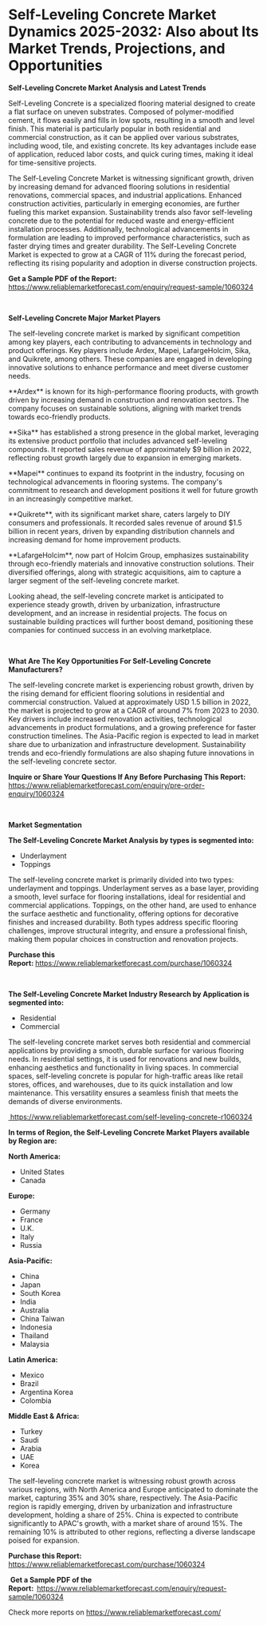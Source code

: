 <p><h1>Self-Leveling Concrete Market Dynamics 2025-2032: Also about Its Market Trends, Projections, and Opportunities</h1></p><p><strong>Self-Leveling Concrete Market Analysis and Latest Trends</strong></p>
<p><p>Self-Leveling Concrete is a specialized flooring material designed to create a flat surface on uneven substrates. Composed of polymer-modified cement, it flows easily and fills in low spots, resulting in a smooth and level finish. This material is particularly popular in both residential and commercial construction, as it can be applied over various substrates, including wood, tile, and existing concrete. Its key advantages include ease of application, reduced labor costs, and quick curing times, making it ideal for time-sensitive projects.</p><p>The Self-Leveling Concrete Market is witnessing significant growth, driven by increasing demand for advanced flooring solutions in residential renovations, commercial spaces, and industrial applications. Enhanced construction activities, particularly in emerging economies, are further fueling this market expansion. Sustainability trends also favor self-leveling concrete due to the potential for reduced waste and energy-efficient installation processes. Additionally, technological advancements in formulation are leading to improved performance characteristics, such as faster drying times and greater durability. The Self-Leveling Concrete Market is expected to grow at a CAGR of 11% during the forecast period, reflecting its rising popularity and adoption in diverse construction projects.</p></p>
<p><strong>Get a Sample PDF of the Report:&nbsp;</strong> <a href="https://www.reliablemarketforecast.com/enquiry/request-sample/1060324?utm_campaign=3321&utm_medium=2&utm_source=Github&utm_content=ia&utm_term=22032025&utm_id=self-leveling-concrete">https://www.reliablemarketforecast.com/enquiry/request-sample/1060324</a></p>
<p>&nbsp;</p>
<p><strong>Self-Leveling Concrete Major Market Players</strong></p>
<p><p>The self-leveling concrete market is marked by significant competition among key players, each contributing to advancements in technology and product offerings. Key players include Ardex, Mapei, LafargeHolcim, Sika, and Quikrete, among others. These companies are engaged in developing innovative solutions to enhance performance and meet diverse customer needs.</p><p>**Ardex** is known for its high-performance flooring products, with growth driven by increasing demand in construction and renovation sectors. The company focuses on sustainable solutions, aligning with market trends towards eco-friendly products.</p><p>**Sika** has established a strong presence in the global market, leveraging its extensive product portfolio that includes advanced self-leveling compounds. It reported sales revenue of approximately $9 billion in 2022, reflecting robust growth largely due to expansion in emerging markets.</p><p>**Mapei** continues to expand its footprint in the industry, focusing on technological advancements in flooring systems. The company's commitment to research and development positions it well for future growth in an increasingly competitive market.</p><p>**Quikrete**, with its significant market share, caters largely to DIY consumers and professionals. It recorded sales revenue of around $1.5 billion in recent years, driven by expanding distribution channels and increasing demand for home improvement products.</p><p>**LafargeHolcim**, now part of Holcim Group, emphasizes sustainability through eco-friendly materials and innovative construction solutions. Their diversified offerings, along with strategic acquisitions, aim to capture a larger segment of the self-leveling concrete market.</p><p>Looking ahead, the self-leveling concrete market is anticipated to experience steady growth, driven by urbanization, infrastructure development, and an increase in residential projects. The focus on sustainable building practices will further boost demand, positioning these companies for continued success in an evolving marketplace.</p></p>
<p>&nbsp;</p>
<p><strong>What Are The Key Opportunities For Self-Leveling Concrete Manufacturers?</strong></p>
<p><p>The self-leveling concrete market is experiencing robust growth, driven by the rising demand for efficient flooring solutions in residential and commercial construction. Valued at approximately USD 1.5 billion in 2022, the market is projected to grow at a CAGR of around 7% from 2023 to 2030. Key drivers include increased renovation activities, technological advancements in product formulations, and a growing preference for faster construction timelines. The Asia-Pacific region is expected to lead in market share due to urbanization and infrastructure development. Sustainability trends and eco-friendly formulations are also shaping future innovations in the self-leveling concrete sector.</p></p>
<p><strong>Inquire or Share Your Questions If Any Before Purchasing This Report:</strong> <a href="https://www.reliablemarketforecast.com/enquiry/pre-order-enquiry/1060324?utm_campaign=3321&utm_medium=2&utm_source=Github&utm_content=ia&utm_term=22032025&utm_id=self-leveling-concrete">https://www.reliablemarketforecast.com/enquiry/pre-order-enquiry/1060324</a></p>
<p>&nbsp;</p>
<p><strong>Market Segmentation</strong></p>
<p><strong>The Self-Leveling Concrete Market Analysis by types is segmented into:</strong></p>
<p><ul><li>Underlayment</li><li>Toppings</li></ul></p>
<p><p>The self-leveling concrete market is primarily divided into two types: underlayment and toppings. Underlayment serves as a base layer, providing a smooth, level surface for flooring installations, ideal for residential and commercial applications. Toppings, on the other hand, are used to enhance the surface aesthetic and functionality, offering options for decorative finishes and increased durability. Both types address specific flooring challenges, improve structural integrity, and ensure a professional finish, making them popular choices in construction and renovation projects.</p></p>
<p><strong>Purchase this Report:&nbsp;</strong><a href="https://www.reliablemarketforecast.com/purchase/1060324?utm_campaign=3321&utm_medium=2&utm_source=Github&utm_content=ia&utm_term=22032025&utm_id=self-leveling-concrete">https://www.reliablemarketforecast.com/purchase/1060324</a></p>
<p>&nbsp;</p>
<p><strong>The Self-Leveling Concrete Market Industry Research by Application is segmented into:</strong></p>
<p><ul><li>Residential</li><li>Commercial</li></ul></p>
<p><p>The self-leveling concrete market serves both residential and commercial applications by providing a smooth, durable surface for various flooring needs. In residential settings, it is used for renovations and new builds, enhancing aesthetics and functionality in living spaces. In commercial spaces, self-leveling concrete is popular for high-traffic areas like retail stores, offices, and warehouses, due to its quick installation and low maintenance. This versatility ensures a seamless finish that meets the demands of diverse environments.</p></p>
<p><a href="https://www.reliablemarketforecast.com/self-leveling-concrete-r1060324?utm_campaign=3321&utm_medium=2&utm_source=Github&utm_content=ia&utm_term=22032025&utm_id=self-leveling-concrete">&nbsp;https://www.reliablemarketforecast.com/self-leveling-concrete-r1060324</a></p>
<p><strong>In terms of Region, the Self-Leveling Concrete Market Players available by Region are:</strong></p>
<p>
    <p> <strong> North America: </strong>
        <ul>
            <li>United States</li>
            <li>Canada</li>
        </ul>
        </p> 
    <p> <strong> Europe: </strong>
        <ul>
            <li>Germany</li>
            <li>France</li>
            <li>U.K.</li>
            <li>Italy</li>
            <li>Russia</li>
        </ul>
        </p> 
    <p> <strong> Asia-Pacific: </strong>
        <ul>
            <li>China</li>
            <li>Japan</li>
            <li>South Korea</li>
            <li>India</li>
            <li>Australia</li>
            <li>China Taiwan</li>
            <li>Indonesia</li>
            <li>Thailand</li>
            <li>Malaysia</li>
        </ul>
        </p> 
    <p> <strong> Latin America: </strong>
        <ul>
            <li>Mexico</li>
            <li>Brazil</li>
            <li>Argentina Korea</li>
            <li>Colombia</li>
        </ul>
        </p> 
    <p> <strong> Middle East & Africa: </strong>
        <ul>
            <li>Turkey</li>
            <li>Saudi</li>
            <li>Arabia</li>
            <li>UAE</li>
            <li>Korea</li>
        </ul>
    </p>
    </p>
<p><p>The self-leveling concrete market is witnessing robust growth across various regions, with North America and Europe anticipated to dominate the market, capturing 35% and 30% share, respectively. The Asia-Pacific region is rapidly emerging, driven by urbanization and infrastructure development, holding a share of 25%. China is expected to contribute significantly to APAC's growth, with a market share of around 15%. The remaining 10% is attributed to other regions, reflecting a diverse landscape poised for expansion.</p></p>
<p><strong>Purchase this Report: </strong><a href="https://www.reliablemarketforecast.com/purchase/1060324?utm_campaign=3321&utm_medium=2&utm_source=Github&utm_content=ia&utm_term=22032025&utm_id=self-leveling-concrete">https://www.reliablemarketforecast.com/purchase/1060324</a></p>
<p>&nbsp;<strong>Get a Sample PDF of the Report:&nbsp;&nbsp;</strong><a href="https://www.reliablemarketforecast.com/enquiry/request-sample/1060324?utm_campaign=3321&utm_medium=2&utm_source=Github&utm_content=ia&utm_term=22032025&utm_id=self-leveling-concrete">https://www.reliablemarketforecast.com/enquiry/request-sample/1060324</a></p>
<p><strong></strong></p>
<p>Check more reports on <a href="https://www.reliablemarketforecast.com/?utm_campaign=3321&utm_medium=2&utm_source=Github&utm_content=ia&utm_term=22032025&utm_id=self-leveling-concrete">https://www.reliablemarketforecast.com/</a></p>